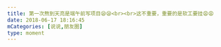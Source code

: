 ```yaml
---
title: 第一次熬到天亮是端午前写项目😪😪<br><br>这不重要，重要的是软工要挂😩😩
date: 2018-06-17 18:16:45
mCategories: [说说,朋友圈]
type: moment
---
```


<div id="pics-20180617181645"></div>

<script>
var data = [
    {"link": "2018-06-17_000000.jpeg", "type": "shuoshuo"},
    {"link": "2018-06-17_000001.jpeg", "type": "shuoshuo"}
];
picsRender(data, "pics-20180617181645");
</script>
